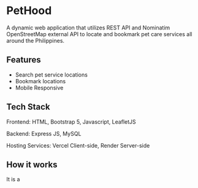 # PetHood
A dynamic web application that utilizes REST API and Nominatim OpenStreetMap external API to locate and bookmark pet care services all around the Philippines.

**Features**
----
- Search pet service locations
- Bookmark locations
- Mobile Responsive

**Tech Stack**
----
Frontend: HTML, Bootstrap 5, Javascript, LeafletJS

Backend: Express JS, MySQL

Hosting Services: Vercel Client-side, Render Server-side

**How it works**
----
It is a
